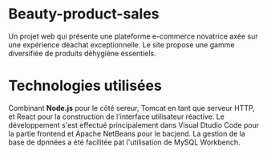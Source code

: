 # Beauty-product-sales
Un projet web qui présente une plateforme e-commerce novatrice axée sur une expérience dèachat exceptionnelle. Le site propose une gamme diversifiée de produits dèhygiène essentiels.
# Technologies utilisées
Combinant <strong>Node.js</strong> pour le côté sereur, Tomcat en tant que serveur HTTP, et React pour la construction de l'interface utilisateur réactive. 
Le développement s'est effectué principalement dans Visual Dtudio Code pour la partie frontend et Apache NetBeans pour le bacjend. 
La gestion de la base de dpnnées a été facilitée pat l'utilisation de MySQL Workbench. 
